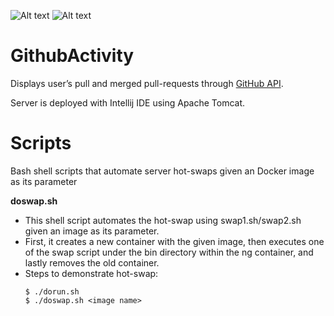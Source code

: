 ![Alt text](/master/images/GithubActivity.png?raw=true)
![Alt text](/master/images/Results.png?raw=true)

GithubActivity
===
Displays user’s pull and merged pull-requests through [GitHub API](https://developer.github.com/v3/).

Server is deployed with Intellij IDE using Apache Tomcat.

Scripts
===
Bash shell scripts that automate server hot-swaps given an Docker image as its parameter

**doswap.sh**

* This shell script automates the hot-swap using swap1.sh/swap2.sh given an image as its parameter.
* First, it creates a new container with the given image, then executes one of the swap script under the bin directory within the ng container, and lastly removes the old container.  
* Steps to demonstrate hot-swap:
  ```
  $ ./dorun.sh
  $ ./doswap.sh <image name>  
  ```
